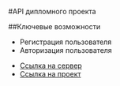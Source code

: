 #API дипломного проекта

##Ключевые возможности

<ul>
  <li>Регистрация пользователя</li>
  <li>Авторизация пользователя</li>
</ul>

<ul>
  <li><a href="https://api.zootoo.ru/">Ссылка на сервер</a> </li>
  <li><a href="https://zootoo.ru/">Ссылка на проект</a> </li>
</ul>

